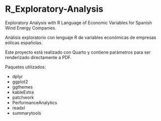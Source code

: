 # R_Exploratory-Analysis

Exploratory Analysis with R Language of Economic Variables for Spanish Wind Energy Companies.

Análisis exploratorio con lenguaje R de variables económicas de empresas eólicas españolas.

Este proyecto está realizado con Quarto y contiene parámetros para ser renderizado directamente a PDF.

Paquetes utilizados: 
- dplyr
- ggplot2
- ggthemes
- kableExtra
- patchwork
- PerformanceAnalytics
- readxl
- summarytools
